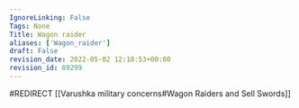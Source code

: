```yaml
---
IgnoreLinking: False
Tags: None
Title: Wagon raider
aliases: ['Wagon_raider']
draft: False
revision_date: 2022-05-02 12:10:53+00:00
revision_id: 89299
---
```


#REDIRECT [[Varushka military concerns#Wagon Raiders and Sell Swords]]